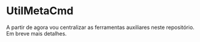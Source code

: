 # UtilMetaCmd

A partir de agora vou centralizar as ferramentas auxiliares neste repositório. Em breve mais detalhes.

